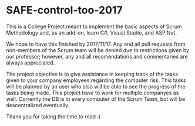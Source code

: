 # SAFE-control-too-2017
This is a College Project meant to implement the basic
aspects of Scrum Methodology and, as an add-on, learn C#, Visual Studio,
and ASP.Net.

We hope to have this finished by 2017/11/17.
Any and all pull requests from non-members of the Scrum team will be denied due to 
restrictions given by our professor; however, any and all recomendations and
commentaries are always appreciated.

The project objective is to give assistance in keeping track of the tasks
given to your company employees regarding the computer risk.
This tasks will be planned by an user who also will be able to see the progress of the
tasks being made. This project have to work for multiple companyes as well.
Currently the DB is in every computer of the Scrum Team, but will be descentralized eventually.

Thank you for taking the time to read :)
